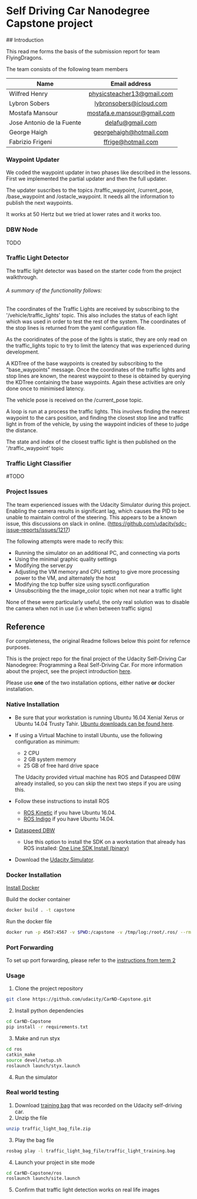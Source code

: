 # Self Driving Car Nanodegree Capstone project

## Introduction

This read me forms the basis of the submission report for team FlyingDragons.

The team consists of the following team members

| Name | Email address |
| ------------- |:-------------:|
| Wilfred Henry| physicsteacher13@gmail.com  |
| Lybron Sobers|	lybronsobers@icloud.com|
| Mostafa Mansour | mostafa.e.mansour@gmail.com|
| Jose Antonio de la Fuente| delafu@gmail.com|
| George Haigh|	georgehaigh@hotmail.com |
| Fabrizio Frigeni| ffrige@hotmail.com   |


### Waypoint Updater

We coded the waypoint updater in two phases like described in the lessons. First we implemented the partial updater and then the full updater. 

The updater suscribes to the topics /traffic_waypoint, /current_pose, /base_waypoint and /ostacle_waypoint. It needs all the information to publish the next waypoints.

It works at 50 Hertz but we tried at lower rates and it works too.

### DBW Node

TODO

### Traffic Light Detector

The traffic light detector was based on the starter code from the project walkthrough.

###### A summary of the functionality follows:

The coordinates of the Traffic Lights are received by subscribing to the '/vehicle/traffic_lights' topic. This also includes the status of each light which was used in order to test the rest of the system.
The coordinates of the stop lines is returned from the yaml configuration file.

As the cooridinates of the pose of the lights is static, they are only read on the traffic_lights topic to try to limit the latency that was experienced during development.

A KDTree of the base waypoints is created by subscribing to the "base_waypoints" message.
Once the coordinates of the traffic lights and stop lines are known, the nearest waypoint to these is obtained by querying the KDTree containing the base waypoints.
Again these activities are only done once to minimised latency.

The vehicle pose is received on the /current_pose topic.

A loop is run at a process the traffic lights.
This involves finding the nearest waypoint to the cars position, and finding the closest stop line and traffic light in from of the vehicle, by using the waypoint indicies of these to judge the distance.

The state and index of the closest traffic light is then published on the '/traffic_waypoint' topic

### Traffic Light Classifier

#TODO


### Project Issues

The team experienced issues with the Udacity Simulator during this project. Enabling the camera results in significant lag, which causes the PID to be unable to maintain control of the steering.
This appears to be a known issue, this discussions on slack in online.
(https://github.com/udacity/sdc-issue-reports/issues/1217)

The following attempts were made to recify this:
- Running the simulator on an additional PC, and connecting via ports
- Using the minimal graphic quality settings
- Modifying the server.py
- Adjusting the VM memory and CPU setting to give more processing power to the VM, and alternately the host
- Modifying the tcp buffer size using sysctl.configuration
- Unsubscribing the the image_color topic when not near a traffic light

None of these were particularly useful, the only real solution was to disable the camera when not in use (i.e when between traffic signs)

## Reference

For completeness, the original Readme follows below this point for refernce purposes.


This is the project repo for the final project of the Udacity Self-Driving Car Nanodegree: Programming a Real Self-Driving Car. For more information about the project, see the project introduction [here](https://classroom.udacity.com/nanodegrees/nd013/parts/6047fe34-d93c-4f50-8336-b70ef10cb4b2/modules/e1a23b06-329a-4684-a717-ad476f0d8dff/lessons/462c933d-9f24-42d3-8bdc-a08a5fc866e4/concepts/5ab4b122-83e6-436d-850f-9f4d26627fd9).


Please use **one** of the two installation options, either native **or** docker installation.

### Native Installation

* Be sure that your workstation is running Ubuntu 16.04 Xenial Xerus or Ubuntu 14.04 Trusty Tahir. [Ubuntu downloads can be found here](https://www.ubuntu.com/download/desktop).
* If using a Virtual Machine to install Ubuntu, use the following configuration as minimum:
  * 2 CPU
  * 2 GB system memory
  * 25 GB of free hard drive space

  The Udacity provided virtual machine has ROS and Dataspeed DBW already installed, so you can skip the next two steps if you are using this.

* Follow these instructions to install ROS
  * [ROS Kinetic](http://wiki.ros.org/kinetic/Installation/Ubuntu) if you have Ubuntu 16.04.
  * [ROS Indigo](http://wiki.ros.org/indigo/Installation/Ubuntu) if you have Ubuntu 14.04.
* [Dataspeed DBW](https://bitbucket.org/DataspeedInc/dbw_mkz_ros)
  * Use this option to install the SDK on a workstation that already has ROS installed: [One Line SDK Install (binary)](https://bitbucket.org/DataspeedInc/dbw_mkz_ros/src/81e63fcc335d7b64139d7482017d6a97b405e250/ROS_SETUP.md?fileviewer=file-view-default)
* Download the [Udacity Simulator](https://github.com/udacity/CarND-Capstone/releases).

### Docker Installation
[Install Docker](https://docs.docker.com/engine/installation/)

Build the docker container
```bash
docker build . -t capstone
```

Run the docker file
```bash
docker run -p 4567:4567 -v $PWD:/capstone -v /tmp/log:/root/.ros/ --rm -it capstone
```

### Port Forwarding
To set up port forwarding, please refer to the [instructions from term 2](https://classroom.udacity.com/nanodegrees/nd013/parts/40f38239-66b6-46ec-ae68-03afd8a601c8/modules/0949fca6-b379-42af-a919-ee50aa304e6a/lessons/f758c44c-5e40-4e01-93b5-1a82aa4e044f/concepts/16cf4a78-4fc7-49e1-8621-3450ca938b77)

### Usage

1. Clone the project repository
```bash
git clone https://github.com/udacity/CarND-Capstone.git
```

2. Install python dependencies
```bash
cd CarND-Capstone
pip install -r requirements.txt
```
3. Make and run styx
```bash
cd ros
catkin_make
source devel/setup.sh
roslaunch launch/styx.launch
```
4. Run the simulator

### Real world testing
1. Download [training bag](https://s3-us-west-1.amazonaws.com/udacity-selfdrivingcar/traffic_light_bag_file.zip) that was recorded on the Udacity self-driving car.
2. Unzip the file
```bash
unzip traffic_light_bag_file.zip
```
3. Play the bag file
```bash
rosbag play -l traffic_light_bag_file/traffic_light_training.bag
```
4. Launch your project in site mode
```bash
cd CarND-Capstone/ros
roslaunch launch/site.launch
```
5. Confirm that traffic light detection works on real life images
